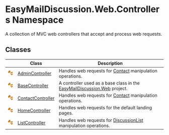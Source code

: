EasyMailDiscussion.Web.Controllers Namespace
============================================
A collection of MVC web controllers that accept and process web requests.


Classes
-------

|                 | Class                  | Description                                                                   |
| --------------- | ---------------------- | ----------------------------------------------------------------------------- |
| ![Public class] | [AdminController][1]   | Handles web requests for [Contact][2] manipulation operations.                |
| ![Public class] | [BaseController][3]    | A controller used as a base class in the [EasyMailDiscussion.Web][4] project. |
| ![Public class] | [ContactController][5] | Handles web requests for [Contact][2] manipulation operations.                |
| ![Public class] | [HomeController][6]    | Handles web requests for the default landing pages.                           |
| ![Public class] | [ListController][7]    | Handles web requests for [DiscussionList][8] manipulation operations.         |

[1]: AdminController/README.md
[2]: ../EasyMailDiscussion.Common.Database/Contact/README.md
[3]: BaseController/README.md
[4]: ../EasyMailDiscussion.Web/README.md
[5]: ContactController/README.md
[6]: HomeController/README.md
[7]: ListController/README.md
[8]: ../EasyMailDiscussion.Common.Database/DiscussionList/README.md
[Public class]: ../icons/pubclass.svg "Public class"